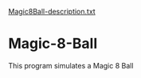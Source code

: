 [Magic8Ball-description.txt](https://github.com/Lindiiii/Magic-8-Ball/files/7112312/Magic8Ball-description.txt)
# Magic-8-Ball
This program simulates a Magic 8 Ball
